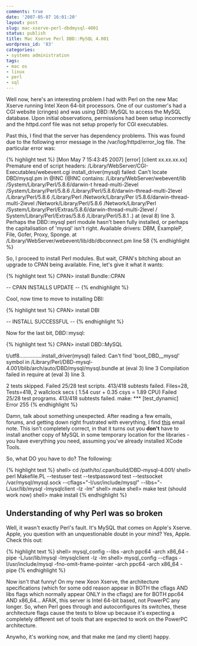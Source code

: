 ```yaml
---
comments: true
date: '2007-05-07 16:01:20'
layout: post
slug: mac-xserve-perl-dbdmysql-4001
status: publish
title: Mac Xserve Perl DBD::MySQL 4.001
wordpress_id: '83'
categories:
- systems administration
tags:
- mac os
- linux
- perl
- sql
---
```


Well now, here's an interesting problem I had with Perl on the new Mac Xserve running Intel Xeon 64-bit processors. One of our customer's had a CGI website (cringes) and was using DBD::MySQL to access the MySQL database. Upon initial observations, permissions had been setup incorrectly and the httpd.conf file was not setup properly for CGI executables. 

Past this, I find that the server has dependency problems. This was found due to the following error message in the /var/log/httpd/error_log file. The particular error was:

{% highlight text %}
[Mon May  7 15:43:45 2007] [error] [client xx.xx.xx.xx] Premature end of script headers: /Library/WebServer/CGI-Executables/webevent.cgi
install_driver(mysql) failed: Can't locate DBD/mysql.pm in @INC (@INC contains: /Library/WebServer/webevent/lib /System/Library/Perl/5.8.6/darwin-t
hread-multi-2level /System/Library/Perl/5.8.6 /Library/Perl/5.8.6/darwin-thread-multi-2level /Library/Perl/5.8.6 /Library/Perl /Network/Library/Per
l/5.8.6/darwin-thread-multi-2level /Network/Library/Perl/5.8.6 /Network/Library/Perl /System/Library/Perl/Extras/5.8.6/darwin-thread-multi-2level /
System/Library/Perl/Extras/5.8.6 /Library/Perl/5.8.1 .) at (eval 8) line 3.
Perhaps the DBD::mysql perl module hasn't been fully installed,
or perhaps the capitalisation of 'mysql' isn't right.
Available drivers: DBM, ExampleP, File, Gofer, Proxy, Sponge.
 at /Library/WebServer/webevent/lib/db/dbconnect.pm line 58
{% endhighlight %}

So, I proceed to install Perl modules. But wait, CPAN's bitching about an upgrade to CPAN being available. Fine, let's give it what it wants:

{% highlight text %}
CPAN> install Bundle::CPAN

-- CPAN INSTALLS UPDATE --
{% endhighlight %}

Cool, now time to move to installing DBI:

{% highlight text %}
CPAN> install DBI

-- INSTALL SUCCESSFUL --
{% endhighlight %}

Now for the last bit, DBD::mysql:

{% highlight text %}
CPAN> install DBD::MySQL

<snip>
t/utf8...............install_driver(mysql) failed: Can't find 'boot_DBD__mysql' symbol in /Library/Perl/DBD-mysql-4.001/blib/arch/auto/DBD/mysql/mysql.bundle
at (eval 3) line 3
Compilation failed in require at (eval 3) line 3.

2 tests skipped.
Failed 25/28 test scripts. 413/418 subtests failed.
Files=28, Tests=418,  2 wallclock secs ( 1.54 cusr +  0.35 csys =  1.89 CPU)
Failed 25/28 test programs. 413/418 subtests failed.
make: *** [test_dynamic] Error 255
</snip>
{% endhighlight %}

Damn, talk about something unexpected. After reading a few emails, forums, and getting down right frustrated with everything, I find <a href="http://forums.macosxhints.com/archive/index.php/t-69261.html">this</a> email note. This isn't completely correct, in that it turns out you <strong>don't</strong> have to install another copy of MySQL in some temporary location for the libraries - you have everything you need, assuming you've already installed XCode Tools. 

So, what DO you have to do? The following:

{% highlight text %}
shell> cd /path/to/.cpan/build/DBD-mysql-4.001/
shell> perl Makefile.PL --testuser test --testpassword test --testsocket /var/mysql/mysql.sock --cflags="-I/usr/include/mysql" --libs="-L/usr/lib/mysql -lmysqlclient -lz -lm"
shell> make
shell> make test (should work now) 
shell> make install
{% endhighlight %}

<h2>Understanding of why Perl was so broken</h2>

Well, it wasn't exactly Perl's fault. It's MySQL that comes on Apple's Xserve. Apple, you question with an unquestionable doubt in your mind? Yes, Apple. Check this out:

{% highlight text %}
shell> mysql_config --libs
-arch ppc64  -arch x86_64 -pipe -L/usr/lib/mysql -lmysqlclient -lz -lm
shell> mysql_config --cflags
-I/usr/include/mysql -fno-omit-frame-pointer  -arch ppc64  -arch x86_64 -pipe
{% endhighlight %}

Now isn't that funny! On my new Xeon Xserve, the architecture specifications (which for some odd reason appear in BOTH the cflags AND libs flags which normally appear ONLY in the cflags) are for BOTH ppc64 AND x86_64... AFAIK, this server is Intel 64-bit based, not PowerPC any longer. So, when Perl goes through and autoconfigures its switches, these architecture flags cause the tests to blow up because it's expecting a completely different set of tools that are expected to work on the PowerPC architecture.

Anywho, it's working now, and that make me (and my client) happy. 
